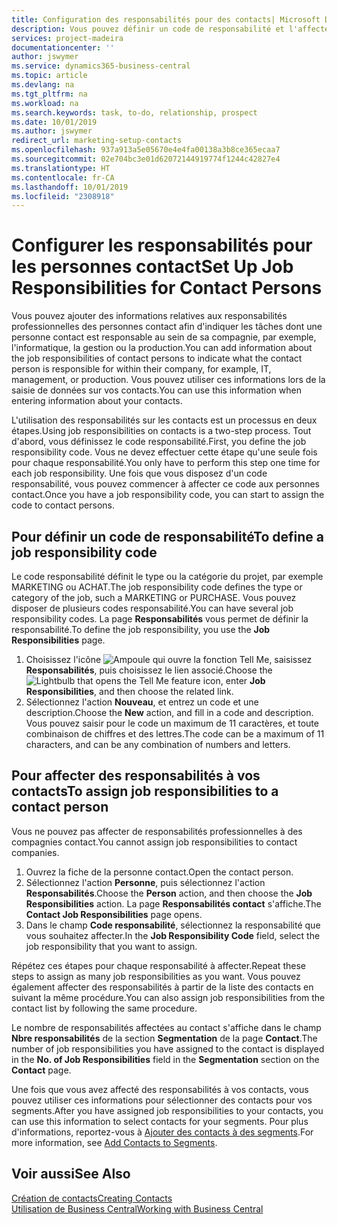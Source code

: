 ```yaml
---
title: Configuration des responsabilités pour des contacts| Microsoft Docs
description: Vous pouvez définir un code de responsabilité et l'affecter à un contact pour indiquer les tâches dont votre contact est en charge dans sa compagnie, par exemple, l'informatique ou la production.
services: project-madeira
documentationcenter: ''
author: jswymer
ms.service: dynamics365-business-central
ms.topic: article
ms.devlang: na
ms.tgt_pltfrm: na
ms.workload: na
ms.search.keywords: task, to-do, relationship, prospect
ms.date: 10/01/2019
ms.author: jswymer
redirect_url: marketing-setup-contacts
ms.openlocfilehash: 937a913a5e05670e4e4fa00138a3b8ce365ecaa7
ms.sourcegitcommit: 02e704bc3e01d62072144919774f1244c42827e4
ms.translationtype: HT
ms.contentlocale: fr-CA
ms.lasthandoff: 10/01/2019
ms.locfileid: "2308918"
---
```

# <a name="set-up-job-responsibilities-for-contact-persons"></a><span data-ttu-id="35395-103">Configurer les responsabilités pour les personnes contact</span><span class="sxs-lookup"><span data-stu-id="35395-103">Set Up Job Responsibilities for Contact Persons</span></span>
<span data-ttu-id="35395-104">Vous pouvez ajouter des informations relatives aux responsabilités professionnelles des personnes contact afin d'indiquer les tâches dont une personne contact est responsable au sein de sa compagnie, par exemple, l'informatique, la gestion ou la production.</span><span class="sxs-lookup"><span data-stu-id="35395-104">You can add information about the job responsibilities of contact persons to indicate what the contact person is responsible for within their company, for example, IT, management, or production.</span></span> <span data-ttu-id="35395-105">Vous pouvez utiliser ces informations lors de la saisie de données sur vos contacts.</span><span class="sxs-lookup"><span data-stu-id="35395-105">You can use this information when entering information about your contacts.</span></span>

<span data-ttu-id="35395-106">L'utilisation des responsabilités sur les contacts est un processus en deux étapes.</span><span class="sxs-lookup"><span data-stu-id="35395-106">Using job responsibilities on contacts is a two-step process.</span></span> <span data-ttu-id="35395-107">Tout d'abord, vous définissez le code responsabilité.</span><span class="sxs-lookup"><span data-stu-id="35395-107">First, you define the job responsibility code.</span></span> <span data-ttu-id="35395-108">Vous ne devez effectuer cette étape qu'une seule fois pour chaque responsabilité.</span><span class="sxs-lookup"><span data-stu-id="35395-108">You only have to perform this step one time for each job responsibility.</span></span> <span data-ttu-id="35395-109">Une fois que vous disposez d'un code responsabilité, vous pouvez commencer à affecter ce code aux personnes contact.</span><span class="sxs-lookup"><span data-stu-id="35395-109">Once you have a job responsibility code, you can start to assign the code to contact persons.</span></span>

## <a name="to-define-a-job-responsibility-code"></a><span data-ttu-id="35395-110">Pour définir un code de responsabilité</span><span class="sxs-lookup"><span data-stu-id="35395-110">To define a job responsibility code</span></span>
<span data-ttu-id="35395-111">Le code responsabilité définit le type ou la catégorie du projet, par exemple MARKETING ou ACHAT.</span><span class="sxs-lookup"><span data-stu-id="35395-111">The job responsibility code defines the type or category of the job, such a MARKETING or PURCHASE.</span></span> <span data-ttu-id="35395-112">Vous pouvez disposer de plusieurs codes responsabilité.</span><span class="sxs-lookup"><span data-stu-id="35395-112">You can have several job responsibility codes.</span></span> <span data-ttu-id="35395-113">La page **Responsabilités** vous permet de définir la responsabilité.</span><span class="sxs-lookup"><span data-stu-id="35395-113">To define the job responsibility, you use the **Job Responsibilities** page.</span></span>

1. <span data-ttu-id="35395-114">Choisissez l'icône ![Ampoule qui ouvre la fonction Tell Me](media/ui-search/search_small.png "Dites-moi ce que vous voulez faire"), saisissez **Responsabilités**, puis choisissez le lien associé.</span><span class="sxs-lookup"><span data-stu-id="35395-114">Choose the ![Lightbulb that opens the Tell Me feature](media/ui-search/search_small.png "Tell me what you want to do") icon, enter **Job Responsibilities**, and then choose the related link.</span></span>
2. <span data-ttu-id="35395-115">Sélectionnez l'action **Nouveau**, et entrez un code et une description.</span><span class="sxs-lookup"><span data-stu-id="35395-115">Choose the **New** action, and fill in a code and description.</span></span> <span data-ttu-id="35395-116">Vous pouvez saisir pour le code un maximum de 11 caractères, et toute combinaison de chiffres et des lettres.</span><span class="sxs-lookup"><span data-stu-id="35395-116">The code can be a maximum of 11 characters, and can be any combination of numbers and letters.</span></span>

## <a name="to-assign-job-responsibilities-to-a-contact-person"></a><span data-ttu-id="35395-117">Pour affecter des responsabilités à vos contacts</span><span class="sxs-lookup"><span data-stu-id="35395-117">To assign job responsibilities to a contact person</span></span>
<span data-ttu-id="35395-118">Vous ne pouvez pas affecter de responsabilités professionnelles à des compagnies contact.</span><span class="sxs-lookup"><span data-stu-id="35395-118">You cannot assign job responsibilities to contact companies.</span></span>

1. <span data-ttu-id="35395-119">Ouvrez la fiche de la personne contact.</span><span class="sxs-lookup"><span data-stu-id="35395-119">Open the contact person.</span></span>
2. <span data-ttu-id="35395-120">Sélectionnez l'action **Personne**, puis sélectionnez l'action **Responsabilités**.</span><span class="sxs-lookup"><span data-stu-id="35395-120">Choose the **Person** action, and then choose the **Job Responsibilities** action.</span></span> <span data-ttu-id="35395-121">La page **Responsabilités contact** s'affiche.</span><span class="sxs-lookup"><span data-stu-id="35395-121">The **Contact Job Responsibilities** page opens.</span></span>
3. <span data-ttu-id="35395-122">Dans le champ **Code responsabilité**, sélectionnez la responsabilité que vous souhaitez affecter.</span><span class="sxs-lookup"><span data-stu-id="35395-122">In the **Job Responsibility Code** field, select the job responsibility that you want to assign.</span></span>

<span data-ttu-id="35395-123">Répétez ces étapes pour chaque responsabilité à affecter.</span><span class="sxs-lookup"><span data-stu-id="35395-123">Repeat these steps to assign as many job responsibilities as you want.</span></span> <span data-ttu-id="35395-124">Vous pouvez également affecter des responsabilités à partir de la liste des contacts en suivant la même procédure.</span><span class="sxs-lookup"><span data-stu-id="35395-124">You can also assign job responsibilities from the contact list by following the same procedure.</span></span>

<span data-ttu-id="35395-125">Le nombre de responsabilités affectées au contact s'affiche dans le champ **Nbre responsabilités** de la section **Segmentation** de la page **Contact**.</span><span class="sxs-lookup"><span data-stu-id="35395-125">The number of job responsibilities you have assigned to the contact is displayed in the **No. of Job Responsibilities** field in the **Segmentation** section on the **Contact** page.</span></span>

<span data-ttu-id="35395-126">Une fois que vous avez affecté des responsabilités à vos contacts, vous pouvez utiliser ces informations pour sélectionner des contacts pour vos segments.</span><span class="sxs-lookup"><span data-stu-id="35395-126">After you have assigned job responsibilities to your contacts, you can use this information to select contacts for your segments.</span></span> <span data-ttu-id="35395-127">Pour plus d'informations, reportez-vous à [Ajouter des contacts à des segments](marketing-add-contact-segment.md).</span><span class="sxs-lookup"><span data-stu-id="35395-127">For more information, see [Add Contacts to Segments](marketing-add-contact-segment.md).</span></span>

## <a name="see-also"></a><span data-ttu-id="35395-128">Voir aussi</span><span class="sxs-lookup"><span data-stu-id="35395-128">See Also</span></span>
[<span data-ttu-id="35395-129">Création de contacts</span><span class="sxs-lookup"><span data-stu-id="35395-129">Creating Contacts</span></span>](marketing-create-contact-companies.md)  
[<span data-ttu-id="35395-130">Utilisation de Business Central</span><span class="sxs-lookup"><span data-stu-id="35395-130">Working with Business Central</span></span>](ui-work-product.md)
